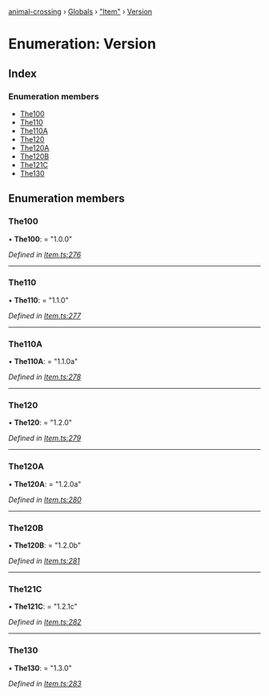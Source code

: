 [animal-crossing](../README.md) › [Globals](../globals.md) › ["Item"](../modules/_item_.md) › [Version](_item_.version.md)

# Enumeration: Version

## Index

### Enumeration members

* [The100](_item_.version.md#the100)
* [The110](_item_.version.md#the110)
* [The110A](_item_.version.md#the110a)
* [The120](_item_.version.md#the120)
* [The120A](_item_.version.md#the120a)
* [The120B](_item_.version.md#the120b)
* [The121C](_item_.version.md#the121c)
* [The130](_item_.version.md#the130)

## Enumeration members

###  The100

• **The100**: = "1.0.0"

*Defined in [Item.ts:276](https://github.com/Norviah/animal-crossing/blob/e332c53/module/types/Item.ts#L276)*

___

###  The110

• **The110**: = "1.1.0"

*Defined in [Item.ts:277](https://github.com/Norviah/animal-crossing/blob/e332c53/module/types/Item.ts#L277)*

___

###  The110A

• **The110A**: = "1.1.0a"

*Defined in [Item.ts:278](https://github.com/Norviah/animal-crossing/blob/e332c53/module/types/Item.ts#L278)*

___

###  The120

• **The120**: = "1.2.0"

*Defined in [Item.ts:279](https://github.com/Norviah/animal-crossing/blob/e332c53/module/types/Item.ts#L279)*

___

###  The120A

• **The120A**: = "1.2.0a"

*Defined in [Item.ts:280](https://github.com/Norviah/animal-crossing/blob/e332c53/module/types/Item.ts#L280)*

___

###  The120B

• **The120B**: = "1.2.0b"

*Defined in [Item.ts:281](https://github.com/Norviah/animal-crossing/blob/e332c53/module/types/Item.ts#L281)*

___

###  The121C

• **The121C**: = "1.2.1c"

*Defined in [Item.ts:282](https://github.com/Norviah/animal-crossing/blob/e332c53/module/types/Item.ts#L282)*

___

###  The130

• **The130**: = "1.3.0"

*Defined in [Item.ts:283](https://github.com/Norviah/animal-crossing/blob/e332c53/module/types/Item.ts#L283)*
